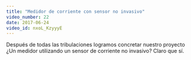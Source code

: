 ```yaml
---
title: "Medidor de corriente con sensor no invasivo"
video_number: 22
date: 2017-06-24
video_id: nxoL_KzyyyE
---
```

Después de todas las tribulaciones logramos concretar nuestro proyecto ¿Un medidor utilizando un sensor de corriente no invasivo? Claro que sí.
